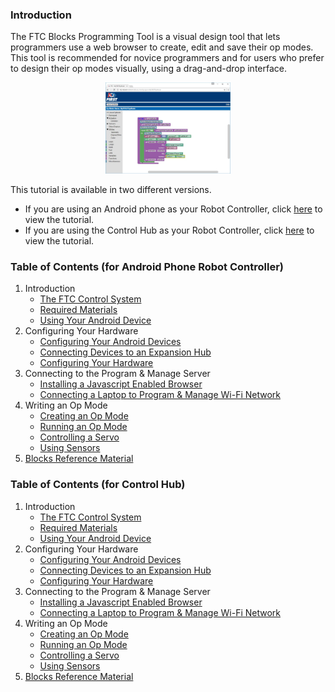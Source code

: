 ### Introduction
The FTC Blocks Programming Tool is a visual design tool that lets programmers use a web browser to create, edit and save their op modes.  This tool is recommended for novice programmers and for users who prefer to design their op modes visually, using a drag-and-drop interface.

<p align="center"><img src="https://github.com/FIRST-Tech-Challenge/WikiSupport/blob/master/ftc_app/images/BlocksPicture1.jpg" width="200"><p>

This tutorial is available in two different versions.
* If you are using an Android phone as your Robot Controller, click [here](https://github.com/cynergyou/ftc_app/wiki/Blocks-Tutorial#table-of-contents-for-android-phone-robot-controller) to view the tutorial.
* If you are using the Control Hub as your Robot Controller, click [here](https://github.com/cynergyou/ftc_app/wiki/Blocks-Tutorial#table-of-contents-for-control-hub) to view the tutorial.

### Table of Contents (for Android Phone Robot Controller)

1. Introduction
    * [The FTC Control System](https://github.com/cynergyou/ftc_app/wiki/The-FTC-Control-System)
    * [Required Materials](https://github.com/cynergyou/ftc_app/wiki/Required-Materials)
    * [Using Your Android Device](https://github.com/cynergyou/ftc_app/wiki/Using-Your-Android-Device)
2. Configuring Your Hardware
    * [Configuring Your Android Devices](https://github.com/cynergyou/ftc_app/wiki/Configuring-Your-Android-Devices)
    * [Connecting Devices to an Expansion Hub](https://github.com/cynergyou/ftc_app/wiki/Connecting-Devices-to-an-Expansion-Hub)
    * [Configuring Your Hardware](https://github.com/cynergyou/ftc_app/wiki/Configuring-Your-Hardware)
3. Connecting to the Program & Manage Server
    * [Installing a Javascript Enabled Browser](https://github.com/cynergyou/ftc_app/wiki/Installing-a-Javascript-Enabled-Browser)
    * [Connecting a Laptop to Program & Manage Wi-Fi Network](https://github.com/cynergyou/ftc_app/wiki/Connecting-a-Laptop-to-the-Program-&-Manage-Network)
4. Writing an Op Mode
    * [Creating an Op Mode](https://github.com/cynergyou/ftc_app/wiki/Writing-an-Op-Mode-with-FTC-Blocks)
    * [Running an Op Mode](https://github.com/cynergyou/ftc_app/wiki/Running-Your-Op-Mode)
    * [Controlling a Servo](https://github.com/cynergyou/ftc_app/wiki/Controlling-a-Servo-(Blocks))
    * [Using Sensors](https://github.com/cynergyou/ftc_app/wiki/Using-Sensors-(Blocks))
5. [Blocks Reference Material](https://github.com/cynergyou/ftc_app/wiki/Blocks-Reference-Material)

### Table of Contents (for Control Hub)

1. Introduction
    * [The FTC Control System](https://github.com/cynergyou/ftc_app/wiki/The-FTC-Control-System)
    * [Required Materials](https://github.com/cynergyou/ftc_app/wiki/Required-Materials)
    * [Using Your Android Device](https://github.com/cynergyou/ftc_app/wiki/Using-Your-Android-Device)
2. Configuring Your Hardware
    * [Configuring Your Android Devices](https://github.com/cynergyou/ftc_app/wiki/Configuring-Your-Android-Devices)
    * [Connecting Devices to an Expansion Hub](https://github.com/cynergyou/ftc_app/wiki/Connecting-Devices-to-an-Expansion-Hub)
    * [Configuring Your Hardware](https://github.com/cynergyou/ftc_app/wiki/Configuring-Your-Hardware)
3. Connecting to the Program & Manage Server
    * [Installing a Javascript Enabled Browser](https://github.com/cynergyou/ftc_app/wiki/Installing-a-Javascript-Enabled-Browser)
    * [Connecting a Laptop to Program & Manage Wi-Fi Network](https://github.com/cynergyou/ftc_app/wiki/Connecting-a-Laptop-to-the-Program-&-Manage-Network)
4. Writing an Op Mode
    * [Creating an Op Mode](https://github.com/cynergyou/ftc_app/wiki/Writing-an-Op-Mode-with-FTC-Blocks)
    * [Running an Op Mode](https://github.com/cynergyou/ftc_app/wiki/Running-Your-Op-Mode)
    * [Controlling a Servo](https://github.com/cynergyou/ftc_app/wiki/Controlling-a-Servo-(Blocks))
    * [Using Sensors](https://github.com/cynergyou/ftc_app/wiki/Using-Sensors-(Blocks))
5. [Blocks Reference Material](https://github.com/cynergyou/ftc_app/wiki/Blocks-Reference-Material)


